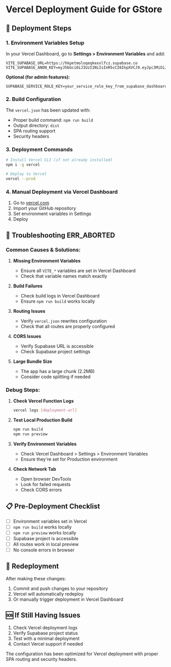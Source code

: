 # Vercel Deployment Guide for GStore

## 🚀 Deployment Steps

### 1. Environment Variables Setup

In your Vercel Dashboard, go to **Settings > Environment Variables** and add:

```
VITE_SUPABASE_URL=https://hkpetmoloqeqkexxlfcz.supabase.co
VITE_SUPABASE_ANON_KEY=eyJhbGciOiJIUzI1NiIsInR5cCI6IkpXVCJ9.eyJpc3MiOiJzdXBhYmFzZSIsInJlZiI6ImhrcGV0bW9sb3FlcWtleHhsZmN6Iiwicm9sZSI6ImFub24iLCJpYXQiOjE3NTM4NTc3NTQsImV4cCI6MjA2OTQzMzc1NH0.s6D9UQR5cpl8ohuM6A40y1CP5aYAe7aGY4Om1Kn9a9U
```

**Optional (for admin features):**
```
SUPABASE_SERVICE_ROLE_KEY=your_service_role_key_from_supabase_dashboard
```

### 2. Build Configuration

The `vercel.json` has been updated with:
- Proper build command: `npm run build`
- Output directory: `dist`
- SPA routing support
- Security headers

### 3. Deployment Commands

```bash
# Install Vercel CLI (if not already installed)
npm i -g vercel

# Deploy to Vercel
vercel --prod
```

### 4. Manual Deployment via Vercel Dashboard

1. Go to [vercel.com](https://vercel.com)
2. Import your GitHub repository
3. Set environment variables in Settings
4. Deploy

## 🔧 Troubleshooting ERR_ABORTED

### Common Causes & Solutions:

1. **Missing Environment Variables**
   - Ensure all `VITE_*` variables are set in Vercel Dashboard
   - Check that variable names match exactly

2. **Build Failures**
   - Check build logs in Vercel Dashboard
   - Ensure `npm run build` works locally

3. **Routing Issues**
   - Verify `vercel.json` rewrites configuration
   - Check that all routes are properly configured

4. **CORS Issues**
   - Verify Supabase URL is accessible
   - Check Supabase project settings

5. **Large Bundle Size**
   - The app has a large chunk (2.2MB)
   - Consider code splitting if needed

### Debug Steps:

1. **Check Vercel Function Logs**
   ```bash
   vercel logs [deployment-url]
   ```

2. **Test Local Production Build**
   ```bash
   npm run build
   npm run preview
   ```

3. **Verify Environment Variables**
   - Check Vercel Dashboard > Settings > Environment Variables
   - Ensure they're set for Production environment

4. **Check Network Tab**
   - Open browser DevTools
   - Look for failed requests
   - Check CORS errors

## 📋 Pre-Deployment Checklist

- [ ] Environment variables set in Vercel
- [ ] `npm run build` works locally
- [ ] `npm run preview` works locally
- [ ] Supabase project is accessible
- [ ] All routes work in local preview
- [ ] No console errors in browser

## 🔄 Redeployment

After making these changes:

1. Commit and push changes to your repository
2. Vercel will automatically redeploy
3. Or manually trigger deployment in Vercel Dashboard

## 🆘 If Still Having Issues

1. Check Vercel deployment logs
2. Verify Supabase project status
3. Test with a minimal deployment
4. Contact Vercel support if needed

The configuration has been optimized for Vercel deployment with proper SPA routing and security headers.